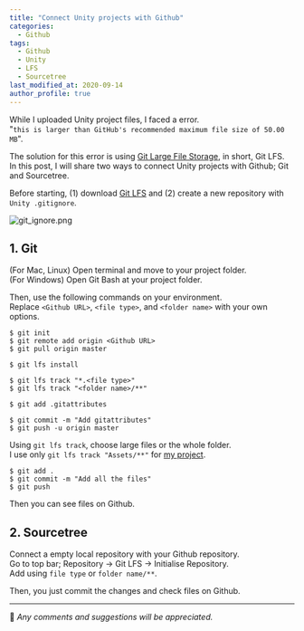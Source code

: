 ```yaml
---
title: "Connect Unity projects with Github"
categories: 
  - Github
tags:
  - Github
  - Unity
  - LFS
  - Sourcetree
last_modified_at: 2020-09-14
author_profile: true
---
```

While I uploaded Unity project files, I faced a error.<br/>
"`this is larger than GitHub's recommended maximum file size of 50.00 MB`".<br/>

The solution for this error is using [Git Large File Storage](https://git-lfs.github.com/), in short, Git LFS.<br/>
In this post, I will share two ways to connect Unity projects with Github; Git and Sourcetree.<br/>

Before starting, (1) download [Git LFS](https://git-lfs.github.com/) and (2) create a new repository with `Unity .gitignore`.

![git_ignore.png](https://user-images.githubusercontent.com/62553200/93023833-c017ca80-f62c-11ea-9073-2dc791c8e503.png)

## 1. Git

(For Mac, Linux) Open terminal and move to your project folder.<br/>
(For Windows) Open Git Bash at your project folder.<br/>

Then, use the following commands on your environment.<br/>
Replace `<Github URL>`, `<file type>`, and `<folder name>` with your own options.

```
$ git init
$ git remote add origin <Github URL>
$ git pull origin master
```

```
$ git lfs install

$ git lfs track "*.<file type>"
$ git lfs track "<folder name>/**"

$ git add .gitattributes

$ git commit -m "Add gitattributes"
$ git push -u origin master
```

Using `git lfs track`, choose large files or the whole folder.<br/>
I use only `git lfs track "Assets/**"` for [my project](https://github.com/tula3and/pie_planet).

```
$ git add .
$ git commit -m "Add all the files"
$ git push
```

Then you can see files on Github.

## 2. Sourcetree

Connect a empty local repository with your Github repository.<br/>
Go to top bar; Repository → Git LFS → Initialise Repository.<br/>
Add using `file type` or `folder name/**`.<br/>

Then, you just commit the changes and check files on Github.<br/>

---

💬 *Any comments and suggestions will be appreciated.*
